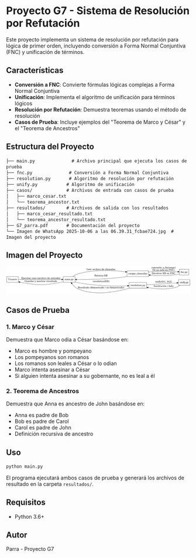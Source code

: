 # Proyecto G7 - Sistema de Resolución por Refutación

Este proyecto implementa un sistema de resolución por refutación para lógica de primer orden, incluyendo conversión a Forma Normal Conjuntiva (FNC) y unificación de términos.

## Características

- **Conversión a FNC**: Convierte fórmulas lógicas complejas a Forma Normal Conjuntiva
- **Unificación**: Implementa el algoritmo de unificación para términos lógicos
- **Resolución por Refutación**: Demuestra teoremas usando el método de resolución
- **Casos de Prueba**: Incluye ejemplos del "Teorema de Marco y César" y el "Teorema de Ancestros"

## Estructura del Proyecto

```
├── main.py              # Archivo principal que ejecuta los casos de prueba
├── fnc.py              # Conversión a Forma Normal Conjuntiva
├── resolution.py       # Algoritmo de resolución por refutación
├── unify.py           # Algoritmo de unificación
├── casos/             # Archivos de entrada con casos de prueba
│   ├── marco_cesar.txt
│   └── teorema_ancestor.txt
├── resultados/        # Archivos de salida con los resultados
│   ├── marco_cesar_resultado.txt
│   └── teorema_ancestor_resultado.txt
├── G7_parra.pdf       # Documentación del proyecto
└── Imagen de WhatsApp 2025-10-06 a las 06.39.31_fcbae724.jpg  # Imagen del proyecto
```

## Imagen del Proyecto

![Imagen del Proyecto](Imagen%20de%20WhatsApp%202025-10-06%20a%20las%2006.39.31_fcbae724.jpg)

## Casos de Prueba

### 1. Marco y César
Demuestra que Marco odia a César basándose en:
- Marco es hombre y pompeyano
- Los pompeyanos son romanos
- Los romanos son leales a César o lo odian
- Marco intenta asesinar a César
- Si alguien intenta asesinar a su gobernante, no es leal a él

### 2. Teorema de Ancestros
Demuestra que Anna es ancestro de John basándose en:
- Anna es padre de Bob
- Bob es padre de Carol
- Carol es padre de John
- Definición recursiva de ancestro

## Uso

```bash
python main.py
```

El programa ejecutará ambos casos de prueba y generará los archivos de resultado en la carpeta `resultados/`.

## Requisitos

- Python 3.6+

## Autor

Parra - Proyecto G7
